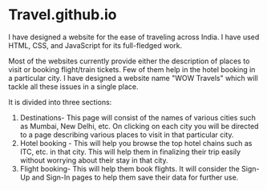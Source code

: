 # Travel.github.io

I have designed a website for the ease of traveling across India. I have used HTML, CSS, and JavaScript for its full-fledged work.

Most of the websites currently provide either the description of places to visit or booking flight/train tickets. Few of them help in the hotel booking in a particular city. I have designed a website name "WOW Travels" which will tackle all these issues in a single place. 

It is divided into three sections:
1) Destinations- This page will consist of the names of various cities such as Mumbai, New Delhi, etc. On clicking on each city you will be directed to a page describing various places to visit in that particular city. 
2) Hotel booking - This will help you browse the top hotel chains such as ITC, etc. in that city. This will help them in finalizing their trip easily without worrying about their stay in that city.
3) Flight booking- This will help them book flights. It will consider the Sign-Up and Sign-In pages to help them save their data for further use.
